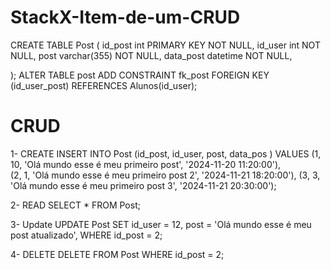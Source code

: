 # StackX-Item-de-um-CRUD

CREATE TABLE Post
(
	id_post int PRIMARY KEY NOT NULL,
  id_user int NOT NULL,
	post varchar(355) NOT NULL,
	data_post datetime NOT NULL,
	
);
ALTER TABLE post
	ADD CONSTRAINT fk_post FOREIGN KEY (id_user_post) REFERENCES Alunos(id_user);

# CRUD
1- CREATE
INSERT INTO Post (id_post, id_user, post, data_pos ) 
VALUES (1, 10, 'Olá mundo esse é meu primeiro post', '2024-11-20 11:20:00'), </br>
       (2, 1, 'Olá mundo esse é meu primeiro post 2', '2024-11-21 18:20:00'),
       (3, 3, 'Olá mundo esse é meu primeiro post 3', '2024-11-21 20:30:00');

2- READ
SELECT * FROM Post;

3- Update
UPDATE Post SET id_user = 12, post = 'Olá mundo esse é meu post atualizado', WHERE id_post = 2;

4- DELETE
DELETE FROM Post WHERE id_post = 2;
